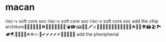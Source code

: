 # macan
risc-v soft core soc
risc-v soft core soc
risc-v soft core soc
add the chip architure🎃🎃🎊🎉✨🧨⚽💎💍💄🥎🏀🏐🔫💣☎📞📟📠🏹🗡⚔🔪📲🔌🔋🥓🥝🍍🥭🍎🥬🥦🍀☘🛴🚞🌍🏟🏖🏞🏕🌏🗾🌞🌈🌈❄❄🔥💧🔞✔✔✔✔✔🥭🍎🥬🥦🍀
add the pheripherial
